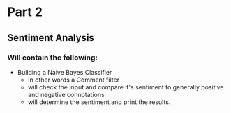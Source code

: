 # Part 2
## Sentiment Analysis
### Will contain the following:
- Building a Naive Bayes Classifier
  - In other words a Comment filter
  - will check the input and compare it's sentiment to generally positive and negative connotations
  - will determine the sentiment and print the results.  
